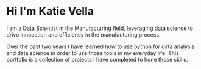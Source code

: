 # Hi I'm Katie Vella

I am a Data Scientist in the Manufacturing field, leveraging data science to drive innocation and efficiency in the manufacturing process. 

Over the past two years I have learned how to use python for data analysis and data science in order to use those tools in my everyday life. This portfolio is a collection of projects I have completed to hone those skills. 
